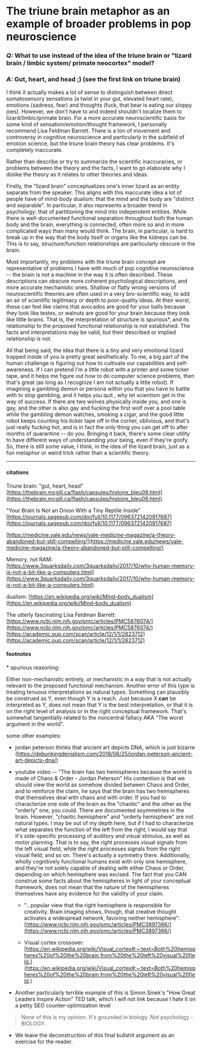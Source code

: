 # The triune brain metaphor as an example of broader problems in pop neuroscience

### *Q:* What to use instead of the idea of the triune brain or "lizard brain / limbic system/ primate neocortex" model?

### *A:* Gut, heart, and head ;) (see the first link on triune brain)

I think it actually makes a lot of sense to distinguish between direct somatosensory sensations (a twist in your gut, elevated heart rate), emotions (sadness, fear) and thoughts (fuck, that bear is eating our sloppy joes). However, we don't have to and indeed shouldn't localize them to lizard/limbic/primate brain. For a more accurate neuroscientific basis for some kind of sensation/emotion/thought framework, I personally recommend Lisa Feldman Barrett. There is a ton of movement and controversy in cognitive neuroscience and particularly in the subfield of emotion science, but the triune brain theory has clear problems. It's completely inaccurate.

Rather than describe or try to summarize the scientific inaccuracies, or problems between the theory and the facts, I want to go elaborate why I dislike the theory as it relates to other theories and ideas.

Firstly, the "lizard brain" conceptualizes one's inner lizard as an entity separate from the speaker. This aligns with this inaccurate idea a lot of people have of mind-body dualism: that the mind and the body are "distinct and separable". In particular, it also represents a broader trend in psychology: that of partitioning the mind into independent entities. While there is well-documented functional separation throughout both the human body and the brain, everything is connected, often more so and in more complicated ways than many would think. The brain, in particular, is hard to break up in the way that the body itself or organs like the kidneys can be. This is to say, structure/function relationships are particularly obscure in the brain.

Most importantly, my problems with the triune brain concept are representative of problems I have with much of pop cognitive neuroscience -- the brain is not a machine in the way it is often described. These descriptions can obscure more coherent psychological descriptions, and more accurate mechanistic ones. Shallow or flatly wrong versions of neuroscientific theories are often used in a very bro-scientific way, to add an air of scientific legitimacy or depth to poor-quality ideas. At their worst, these can feel like claims that avocados are good for your balls because they look like testes, or walnuts are good for your brain because they look like little brains. That is, the interpretation of structure is spurious\*, and its relationship to the proposed functional relationship is not established. The facts and interpretations may be valid, but their described or implied relationship is not.

All that being said, the idea that there is a tiny and very emotional lizard trapped inside of you is pretty great aesthetically. To me, a big part of the human challenge is figuring out how to cultivate our capabilities and self-awareness. If I can pretend I'm a little robot with a printer and some ticker tape, and it helps me figure out how to do computer science problems, then that's great (as long as I recognize I am not actually a little robot). If imagining a gambling demon or persona within you that you have to battle with to stop gambling, and it helps you quit , why let scientism get in the way of success. If there are two wolves physically inside you, and one is gay, and the other is also gay and fucking the first wolf over a pool table while the gambling demon watches, smoking a cigar, and the good little robot keeps counting his ticker tape off in the corner, oblivious, and that's just really fucking hot, and is in fact the only thing you can get off to after months of quarantine -- do you. Bringing it back, there's some clear utility to have different ways of understanding your being, even if they're goofy. So, there is still some value, I think, in the idea of the lizard brain, just as a fun metaphor or weird trick rather than a scientific theory.

---

#### citations

Triune brain:
"gut, heart, head"
[https://thebrain.mcgill.ca/flash/capsules/histoire_bleu09.html](https://thebrain.mcgill.ca/flash/capsules/histoire_bleu09.html)

"Your Brain Is Not an Onion With a Tiny Reptile Inside"
[https://journals.sagepub.com/doi/full/10.1177/0963721420917687](https://journals.sagepub.com/doi/full/10.1177/0963721420917687)

[https://medicine.yale.edu/news/yale-medicine-magazine/a-theory-abandoned-but-still-compelling/](https://medicine.yale.edu/news/yale-medicine-magazine/a-theory-abandoned-but-still-compelling/)


Memory, not RAM:
[https://www.3quarksdaily.com/3quarksdaily/2017/10/why-human-memory-is-not-a-bit-like-a-computers.html](https://www.3quarksdaily.com/3quarksdaily/2017/10/why-human-memory-is-not-a-bit-like-a-computers.html)

dualism:
[https://en.wikipedia.org/wiki/Mind–body_dualism](https://en.wikipedia.org/wiki/Mind–body_dualism)

The utterly fascinating Lisa Feldman Barrett:
[https://www.ncbi.nlm.nih.gov/pmc/articles/PMC5876074/](https://www.ncbi.nlm.nih.gov/pmc/articles/PMC5876074/)
[https://academic.oup.com/scan/article/12/1/1/2823712](https://academic.oup.com/scan/article/12/1/1/2823712)

#### footnotes

\* spurious reasoning:

Either non-mechanistic entirely, or mechanistic in a way that is not actually relevant to the proposed functional mechanism.
Another error of this type is treating tenuous interpretations as natural types. Something can plausibly be construed as Y, even though Y is a reach. Just because X __can__ be interpreted as Y, does not mean that Y is the best interpretation, or that it is on the right level of analysis or in the right conceptual framework. That's somewhat tangentially related to the noncentral fallacy AKA "The worst argument in the world".

some other examples:
- jordan peterson thinks that ancient art depicts DNA, which is just bizarre (https://debunkingdenialism.com/2018/06/25/jordan-peterson-ancient-art-depicts-dna/)
- youtube video -- "The brain has two hemispheres because the world is made of Chaos & Order - Jordan Peterson"
His contention is that we should view the world as somehow divided between Chaos and Order, and to reinforce the claim, he says that the brain has two hemispheres that themselves deal with chaos and with order. If you had to characterize one side of the brain as the "chaotic" and the other as the "orderly" one, you could. There are documented asymmetries in the brain. However, "chaotic hemisphere" and "orderly hemisphere" are not natural types. I may be out of my depth here, but if I had to characterize what separates the function of the left from the right, I would say that it's side-specific processing of auditory and visual stimulus, as well as motor planning. That is to say, the right processes visual signals from the left visual field, while the right processes signals from the right visual field, and so on. There's actually a symmetry there. Additionally, wholly cognitively functional humans exist with only one hemisphere, and they're not solely capable of dealing with either Chaos or Order, depending on which hemisphere was excised. The fact that you CAN construe some facts about the hemispheres in light of your conceptual framework, does not mean that the nature of the hemispheres themselves have any evidence for the validity of your claim.

  - "...popular view that the right hemisphere is responsible for creativity. Brain imaging shows, though, that creative thought activates a widespread network, favoring neither hemisphere": [https://www.ncbi.nlm.nih.gov/pmc/articles/PMC3897366/](https://www.ncbi.nlm.nih.gov/pmc/articles/PMC3897366/)

  - Visual cortex crossover: [https://en.wikipedia.org/wiki/Visual_cortex#:~:text=Both%20hemispheres%20of%20the%20brain,from%20the%20left%20visual%20field.](https://en.wikipedia.org/wiki/Visual_cortex#:~:text=Both%20hemispheres%20of%20the%20brain,from%20the%20left%20visual%20field.)

- Another particularly terrible example of this is Simon Sinek's "How Great Leaders Inspire Action" TED talk, which I will not link because I hate it on a petty SEO counter-optimization level
> None of this is my opinion. It's grounded in biology. Not psychology - BIOLOGY.

  - We leave the deconstruction of this final bullshit argument as an exercise for the reader.


